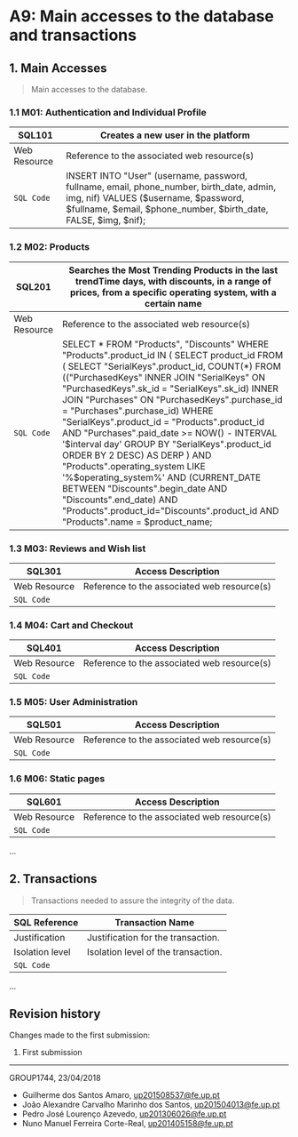 # A9: Main accesses to the database and transactions
 
## 1. Main Accesses
 
> Main accesses to the database.

### 1.1 M01: Authentication and Individual Profile
 
|     SQL101    | Creates a new user in the platform                        |
| ------------- | ------------------------------------------- |
| Web Resource  | Reference to the associated web resource(s) |
| `SQL Code`    |    INSERT INTO "User" (username, password, fullname, email, phone_number, birth_date, admin, img, nif) VALUES ($username, $password, $fullname, $email, $phone_number, $birth_date, FALSE, $img, $nif);        |

### 1.2 M02: Products
 
|     SQL201    | Searches the Most Trending Products in the last trendTime days, with discounts, in a range of prices, from a specific operating system, with a certain name    |
| ------------- | ------------------------------------------- |
| Web Resource  | Reference to the associated web resource(s) |
| `SQL Code`    |       SELECT * FROM "Products", "Discounts" WHERE "Products".product_id IN ( SELECT product_id FROM ( SELECT "SerialKeys".product_id, COUNT(*) FROM (("PurchasedKeys" INNER JOIN "SerialKeys" ON "PurchasedKeys".sk_id = "SerialKeys".sk_id) INNER JOIN "Purchases" ON "PurchasedKeys".purchase_id = "Purchases".purchase_id) WHERE "SerialKeys".product_id = "Products".product_id AND "Purchases".paid_date >= NOW() - INTERVAL '$interval day' GROUP BY "SerialKeys".product_id ORDER BY 2 DESC) AS DERP ) AND "Products".operating_system LIKE '%$operating_system%'	AND (CURRENT_DATE BETWEEN "Discounts".begin_date AND "Discounts".end_date)	AND "Products".product_id="Discounts".product_id	AND "Products".name = $product_name;   |

### 1.3 M03: Reviews and Wish list
 
|     SQL301    | Access Description                          |
| ------------- | ------------------------------------------- |
| Web Resource  | Reference to the associated web resource(s) |
| `SQL Code`    |                                             |

### 1.4 M04: Cart and Checkout
 
|     SQL401    | Access Description                          |
| ------------- | ------------------------------------------- |
| Web Resource  | Reference to the associated web resource(s) |
| `SQL Code`    |                                             |

### 1.5 M05: User Administration
 
|     SQL501    | Access Description                          |
| ------------- | ------------------------------------------- |
| Web Resource  | Reference to the associated web resource(s) |
| `SQL Code`    |                                             |

### 1.6 M06: Static pages
 
|     SQL601    | Access Description                          |
| ------------- | ------------------------------------------- |
| Web Resource  | Reference to the associated web resource(s) |
| `SQL Code`    |                                             |

...
 
## 2. Transactions
 
> Transactions needed to assure the integrity of the data.
 
| SQL Reference   | Transaction Name                    |
| --------------- | ----------------------------------- |
| Justification   | Justification for the transaction.  |
| Isolation level | Isolation level of the transaction. |
| `SQL Code`      |                                     |
 
...
 
## Revision history
 
Changes made to the first submission:
1. First submission
 
***
 
GROUP1744, 23/04/2018

- Guilherme dos Santos Amaro, up201508537@fe.up.pt
- João Alexandre Carvalho Marinho dos Santos, up201504013@fe.up.pt
- Pedro José Lourenço Azevedo, up201306026@fe.up.pt
- Nuno Manuel Ferreira Corte-Real, up201405158@fe.up.pt
